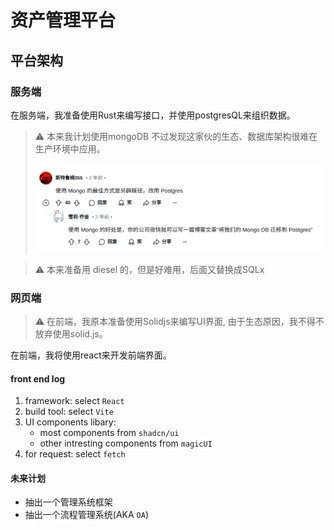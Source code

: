 # 资产管理平台

## 平台架构

### 服务端

在服务端，我准备使用Rust来编写接口，并使用postgresQL来组织数据。

> ⚠ 本来我计划使用mongoDB 不过发现这家伙的生态、数据库架构很难在生产环境中应用。
> 
> ![alt text](./docs/images/image.png)

> ⚠ 本来准备用 diesel 的，但是好难用，后面又替换成SQLx


### 网页端

> ⚠ 在前端，我原本准备使用Solidjs来编写UI界面, 由于生态原因，我不得不放弃使用solid.js。

在前端，我将使用react来开发前端界面。

#### front end log

1. framework: select `React`
2. build tool: select `Vite`
3. UI components libary:
    + most components from `shadcn/ui`
    + other intresting components from `magicUI`
4. for request: select `fetch`

#### 未来计划

+ 抽出一个管理系统框架
+ 抽出一个流程管理系统(AKA `OA`)